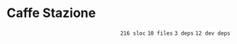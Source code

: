 # Caffe Stazione

<p align="right"><code>216 sloc</code>&nbsp;<code>10 files</code>&nbsp;<code>3 deps</code>&nbsp;<code>12 dev deps</code></p>



<br />

<!-- START doctoc -->
<!-- END doctoc -->
